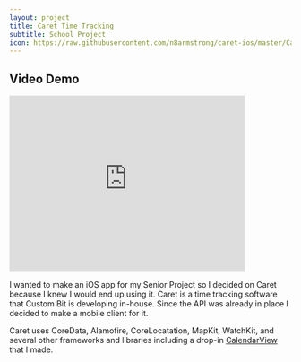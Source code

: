 ```yaml
---
layout: project
title: Caret Time Tracking
subtitle: School Project
icon: https://raw.githubusercontent.com/n8armstrong/caret-ios/master/Caret/Images.xcassets/AppIcon.appiconset/76x76%402x.png?token=ABIeq7ZmMdhqbojMi_5HGtgYqmPX2WFiks5VuHDQwA%3D%3D
---
```


<h2>Video Demo</h2>

<iframe width="420" height="315" src="https://www.youtube.com/embed/O79_DqGzrDw" frameborder="0" allowfullscreen></iframe>

I wanted to make an iOS app for my Senior Project so I decided on Caret
because I knew I would end up using it. Caret is a time tracking software
that Custom Bit is developing in-house. Since the API was already in place
I decided to make a mobile client for it.

Caret uses CoreData, Alamofire, CoreLocatation, MapKit, WatchKit, and several other frameworks
and libraries including a drop-in [CalendarView](https://github.com/n8armstrong/CalendarView)
that I made.
